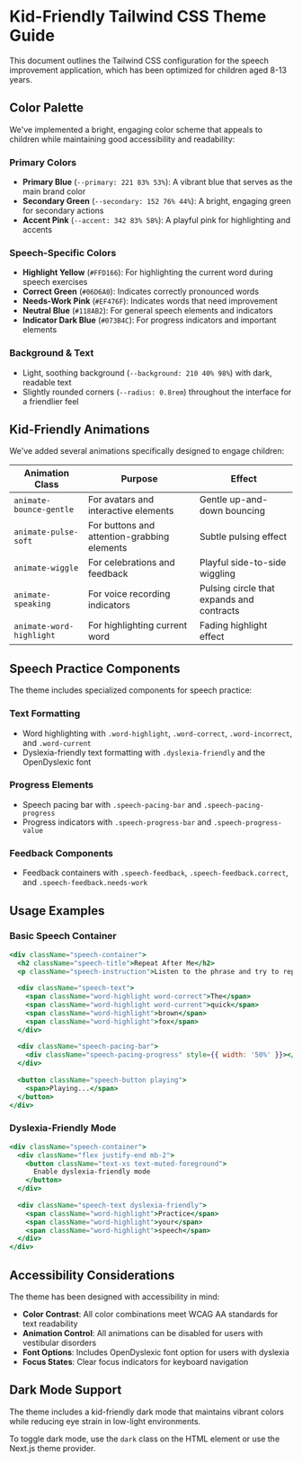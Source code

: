 # Kid-Friendly Tailwind CSS Theme Guide

This document outlines the Tailwind CSS configuration for the speech improvement application, which has been optimized for children aged 8-13 years.

## Color Palette

We've implemented a bright, engaging color scheme that appeals to children while maintaining good accessibility and readability:

### Primary Colors
- **Primary Blue** (`--primary: 221 83% 53%`): A vibrant blue that serves as the main brand color
- **Secondary Green** (`--secondary: 152 76% 44%`): A bright, engaging green for secondary actions
- **Accent Pink** (`--accent: 342 83% 58%`): A playful pink for highlighting and accents

### Speech-Specific Colors
- **Highlight Yellow** (`#FFD166`): For highlighting the current word during speech exercises
- **Correct Green** (`#06D6A0`): Indicates correctly pronounced words
- **Needs-Work Pink** (`#EF476F`): Indicates words that need improvement
- **Neutral Blue** (`#118AB2`): For general speech elements and indicators
- **Indicator Dark Blue** (`#073B4C`): For progress indicators and important elements

### Background & Text
- Light, soothing background (`--background: 210 40% 98%`) with dark, readable text
- Slightly rounded corners (`--radius: 0.8rem`) throughout the interface for a friendlier feel

## Kid-Friendly Animations

We've added several animations specifically designed to engage children:

| Animation Class | Purpose | Effect |
|----------------|---------|--------|
| `animate-bounce-gentle` | For avatars and interactive elements | Gentle up-and-down bouncing |
| `animate-pulse-soft` | For buttons and attention-grabbing elements | Subtle pulsing effect |
| `animate-wiggle` | For celebrations and feedback | Playful side-to-side wiggling |
| `animate-speaking` | For voice recording indicators | Pulsing circle that expands and contracts |
| `animate-word-highlight` | For highlighting current word | Fading highlight effect |

## Speech Practice Components

The theme includes specialized components for speech practice:

### Text Formatting
- Word highlighting with `.word-highlight`, `.word-correct`, `.word-incorrect`, and `.word-current`
- Dyslexia-friendly text formatting with `.dyslexia-friendly` and the OpenDyslexic font

### Progress Elements
- Speech pacing bar with `.speech-pacing-bar` and `.speech-pacing-progress`
- Progress indicators with `.speech-progress-bar` and `.speech-progress-value`

### Feedback Components
- Feedback containers with `.speech-feedback`, `.speech-feedback.correct`, and `.speech-feedback.needs-work`

## Usage Examples

### Basic Speech Container
```jsx
<div className="speech-container">
  <h2 className="speech-title">Repeat After Me</h2>
  <p className="speech-instruction">Listen to the phrase and try to repeat it</p>
  
  <div className="speech-text">
    <span className="word-highlight word-correct">The</span>
    <span className="word-highlight word-current">quick</span>
    <span className="word-highlight">brown</span>
    <span className="word-highlight">fox</span>
  </div>
  
  <div className="speech-pacing-bar">
    <div className="speech-pacing-progress" style={{ width: '50%' }}></div>
  </div>
  
  <button className="speech-button playing">
    <span>Playing...</span>
  </button>
</div>
```

### Dyslexia-Friendly Mode
```jsx
<div className="speech-container">
  <div className="flex justify-end mb-2">
    <button className="text-xs text-muted-foreground">
      Enable dyslexia-friendly mode
    </button>
  </div>
  
  <div className="speech-text dyslexia-friendly">
    <span className="word-highlight">Practice</span>
    <span className="word-highlight">your</span>
    <span className="word-highlight">speech</span>
  </div>
</div>
```

## Accessibility Considerations

The theme has been designed with accessibility in mind:

- **Color Contrast**: All color combinations meet WCAG AA standards for text readability
- **Animation Control**: All animations can be disabled for users with vestibular disorders
- **Font Options**: Includes OpenDyslexic font option for users with dyslexia
- **Focus States**: Clear focus indicators for keyboard navigation

## Dark Mode Support

The theme includes a kid-friendly dark mode that maintains vibrant colors while reducing eye strain in low-light environments.

To toggle dark mode, use the `dark` class on the HTML element or use the Next.js theme provider. 